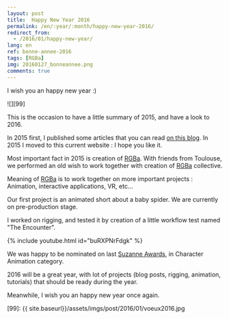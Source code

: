 ```yaml
---
layout: post
title:  Happy New Year 2016
permalink: /en/:year/:month/happy-new-year-2016/
redirect_from:
  - /2016/01/happy-new-year/
lang: en
ref: bonne-annee-2016
tags: [RGBa]
img: 20160127_bonneannee.png
comments: true
---
```


I wish you an happy new year :)  

![][99]  

This is the occasion to have a little summary of 2015, and have a look to 2016.

In 2015 first, I published some articles that you can read [on this blog][1]. In 2015 I moved to this current website : I hope you like it.

Most important fact in 2015 is creation of [RGBa][2]. With friends from Toulouse, we performed an old wish to work together with creation of [RGBa][2] collective.

Meaning of [RGBa][2] is to work together on more important projects : Animation, interactive applications, VR, etc...

Our first project is an animated short about a baby spider. We are currently on pre-production stage.

I worked on rigging, and tested it by creation of a little workflow test named "The Encounter".

{% include youtube.html id="buRXPNrFdgk" %}

We was happy to be nominated on last [Suzanne Awards][3], in Character Animation category.

2016 will be a great year, with lot of projects (blog posts, rigging, animation, tutorials) that should be ready during the year.

Meanwhile, I wish you an happy new year once again.

[1]: http://julienduroure.com
[2]: http://rgba.fr
[3]: https://www.blender.org/conference/2015/festival/entries
[99]: {{ site.baseurl}}/assets/imgs/post/2016/01/voeux2016.jpg
